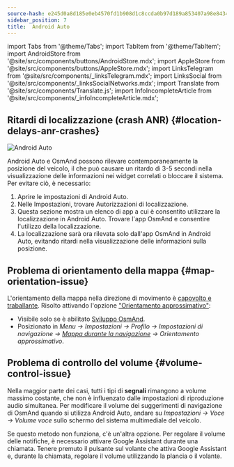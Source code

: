 ```yaml
---
source-hash: e245d0a8d185e0eb4570fd1b908d1c8ccda0b97d189a853407a98e84348a2b57
sidebar_position: 7
title:  Android Auto
---
```

import Tabs from '@theme/Tabs';
import TabItem from '@theme/TabItem';
import AndroidStore from '@site/src/components/buttons/AndroidStore.mdx';
import AppleStore from '@site/src/components/buttons/AppleStore.mdx';
import LinksTelegram from '@site/src/components/_linksTelegram.mdx';
import LinksSocial from '@site/src/components/_linksSocialNetworks.mdx';
import Translate from '@site/src/components/Translate.js';
import InfoIncompleteArticle from '@site/src/components/_infoIncompleteArticle.mdx';




## Ritardi di localizzazione (crash ANR) {#location-delays-anr-crashes}

![Android Auto](@site/static/img/navigation/auto-car/android_auto_troubleshooting_1.png)

Android Auto e OsmAnd possono rilevare contemporaneamente la posizione del veicolo, il che può causare un ritardo di 3-5 secondi nella visualizzazione delle informazioni nei widget correlati o bloccare il sistema. Per evitare ciò, è necessario:

1. Aprire le impostazioni di Android Auto.
2. Nelle Impostazioni, trovare Autorizzazioni di localizzazione.
3. Questa sezione mostra un elenco di app a cui è consentito utilizzare la localizzazione in Android Auto. Trovare l'app OsmAnd e consentire l'utilizzo della localizzazione.
4. La localizzazione sarà ora rilevata solo dall'app OsmAnd in Android Auto, evitando ritardi nella visualizzazione delle informazioni sulla posizione.


## Problema di orientamento della mappa {#map-orientation-issue}

L'orientamento della mappa nella direzione di movimento è [capovolto e traballante](https://github.com/osmandapp/OsmAnd/issues/16041). Risolto attivando l'opzione ["Orientamento approssimativo"](../navigation/guidance/map-during-navigation.md#map-during-navigation):

- Visibile solo se è abilitato [Sviluppo OsmAnd](../plugins/development.md).
- Posizionato in *Menu → Impostazioni → Profilo → Impostazioni di navigazione → [Mappa durante la navigazione](../navigation/guidance/map-during-navigation.md) → Orientamento approssimativo*.


## Problema di controllo del volume {#volume-control-issue}

Nella maggior parte dei casi, tutti i tipi di **segnali** rimangono a volume massimo costante, che non è influenzato dalle impostazioni di riproduzione audio simultanea. Per modificare il volume dei suggerimenti di navigazione di OsmAnd quando si utilizza Android Auto, andare su *Impostazioni → Voce → Volume voce* sullo schermo del sistema multimediale del veicolo.

Se questo metodo non funziona, c'è un'altra opzione. Per regolare il volume delle notifiche, è necessario attivare Google Assistant durante una chiamata. Tenere premuto il pulsante sul volante che attiva Google Assistant e, durante la chiamata, regolare il volume utilizzando la plancia o il volante.